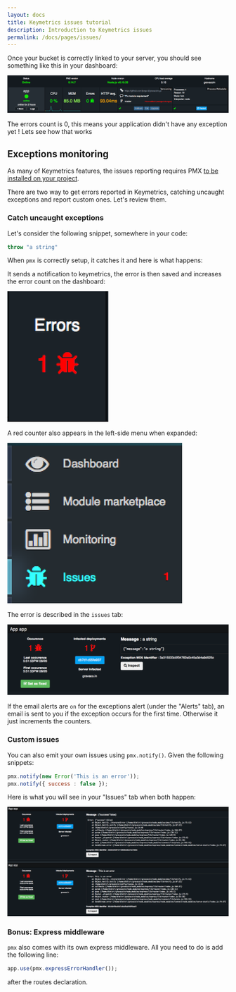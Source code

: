 ```yaml
---
layout: docs
title: Keymetrics issues tutorial
description: Introduction to Keymetrics issues
permalink: /docs/pages/issues/
---
```


Once your bucket is correctly linked to your server, you should see something like this in your dashboard:

<img src="/images/tutorial/issues/first.png"/>

The errors count is 0, this means your application didn't have any exception yet ! Lets see how that works

## Exceptions monitoring

As many of Keymetrics features, the issues reporting requires PMX [to be installed on your project](/docs/usage/install-pmx/).

There are two way to get errors reported in Keymetrics, catching uncaught exceptions and report custom ones. Let's review them.

### Catch uncaught exceptions

Let's consider the following snippet, somewhere in your code:

```javascript
throw "a string"
```

When `pmx` is correctly setup, it catches it and here is what happens:

It sends a notification to keymetrics, the error is then saved and increases the error count on the dashboard:

<img src="/images/tutorial/issues/second.png"/>

A red counter also appears in the left-side menu when expanded:

<img src="/images/tutorial/issues/third.png"/>

The error is described in the `issues` tab:

<img src="/images/tutorial/issues/fourth.png"/>

If the email alerts are `on` for the exceptions alert (under the "Alerts" tab), an email is sent to you if the exception occurs for the first time. Otherwise it just increments the counters.

### Custom issues

You can also emit your own issues using `pmx.notify()`. Given the following snippets:

```javascript
pmx.notify(new Error('This is an error'));
pmx.notify({ success : false });
```

Here is what you will see in your "Issues" tab when both happen:

<img src="/images/tutorial/issues/fifth.png"/>

### Bonus: Express middleware

`pmx` also comes with its own express middleware. All you need to do is add the following line:

```javascript
app.use(pmx.expressErrorHandler());
```

after the routes declaration.
